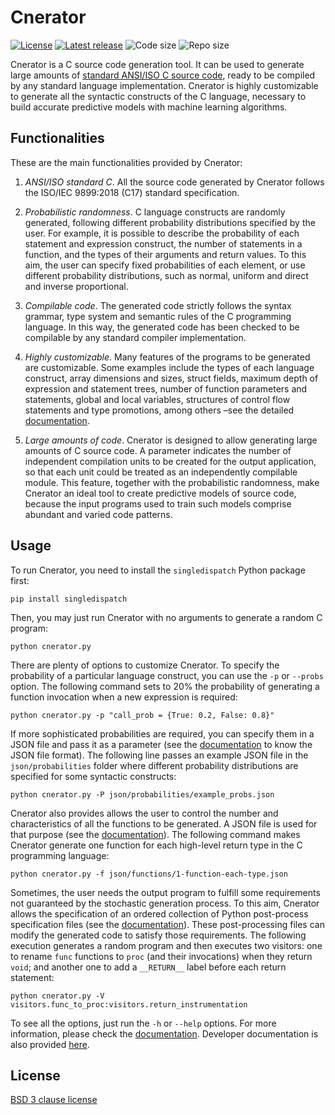 # Cnerator


[![License](https://img.shields.io/github/license/ComputationalReflection/cnerator)](LICENSE)
[![Latest release](https://img.shields.io/github/v/release/computationalreflection/cnerator?include_prereleases)](https://github.com/ComputationalReflection/cnerator/releases)
<img alt="Code size" src="https://img.shields.io/github/languages/code-size/computationalreflection/cnerator">
<img alt="Repo size" src="https://img.shields.io/github/repo-size/computationalreflection/cnerator">



Cnerator is a C source code generation tool. It can be used to generate large amounts of 
[standard ANSI/ISO C source code](https://www.iso.org/standard/74528.html), ready to be compiled 
by any standard language implementation. 
Cnerator is highly customizable to generate all the syntactic constructs of the C language, necessary to build 
accurate predictive models with machine learning algorithms. 

## Functionalities

These are the main functionalities provided by Cnerator: 

1. _ANSI/ISO standard C_. All the source code generated by Cnerator follows the ISO/IEC 9899:2018 (C17) 
standard specification.
 
2. _Probabilistic randomness_. C language constructs are randomly generated, following different probability 
distributions specified by the user. For example, it is possible to describe the probability of each statement 
and expression construct, the number of statements in a function, and the types of their arguments and return values. 
To this aim, the user can specify fixed probabilities of each element, or use different probability distributions, 
such as normal, uniform and direct and inverse proportional. 

3. _Compilable code_. The generated code strictly follows the syntax grammar, type system and semantic 
rules of the C programming language. In this way, the generated code has been checked to be compilable 
by any standard compiler implementation. 

4. _Highly customizable_. Many features of the programs to be generated are customizable. 
Some examples include the types of each language construct, array dimensions and sizes, struct fields, 
maximum depth of expression and statement trees, number of function parameters and statements, 
global and local variables, structures of control flow statements and type promotions, 
among others –see the detailed [documentation](documentation). 

5. _Large amounts of code_. Cnerator is designed to allow generating large amounts of C source code. 
A parameter indicates the number of independent compilation units to be created for the output application, 
so that each unit could be treated as an independently compilable module. This feature, together with the 
probabilistic randomness, make Cnerator an ideal tool to create predictive models of source code, because 
the input programs used to train such models comprise abundant and varied code patterns. 

## Usage

To run Cnerator, you need to install the `singledispatch` Python package first:


``` text
pip install singledispatch
```

Then, you may just run Cnerator with no arguments to generate a random C program:


``` text
python cnerator.py
```

There are plenty of options to customize Cnerator. To specify the probability of a particular language
construct, you can use the `-p` or `--probs` option. 
The following command sets to 20% the probability of
generating a function invocation when a new expression is required:

``` text
python cnerator.py -p "call_prob = {True: 0.2, False: 0.8}"
```

If more sophisticated probabilities are required, you can specify them in a JSON file and pass it as
a parameter (see the [documentation](documentation#probability-specification-files) to know the JSON file format). 
The following line passes an example JSON file in the `json/probabilities` folder where
different probability distributions are specified for some syntactic constructs:

``` text
python cnerator.py -P json/probabilities/example_probs.json
```

Cnerator also provides allows the user to control the number and characteristics of 
all the functions to be generated. A JSON file is used for that purpose 
(see the [documentation](documentation#function-generation-files)). 
The following command makes Cnerator generate one function for each high-level return
type in the C programming language:


``` text
python cnerator.py -f json/functions/1-function-each-type.json
```

Sometimes, the user needs the output program to fulfill some requirements not guaranteed by the 
stochastic generation process.
To this aim, Cnerator allows the specification of an ordered collection of Python 
post-process specification files (see the [documentation](documentation#post-processing-specification-files)). 
These post-processing files can modify the generated code to satisfy those requirements. 
The following execution generates a random program and then executes two visitors: 
one to rename `func` functions to `proc` (and their invocations) when they return `void`;
and another one to add a `__RETURN__` label before each return statement:

``` text
python cnerator.py -V visitors.func_to_proc:visitors.return_instrumentation
```

To see all the options, just run the `-h` or `--help` options.
For more information, please check the [documentation](documentation).
Developer documentation is also provided [here](docs).


## License

[BSD 3 clause license](LICENSE)